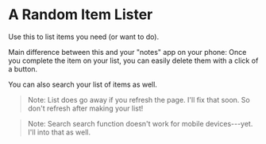 # A Random Item Lister

Use this to list items you need (or want to do).

Main difference between this and your "notes" app on your phone: Once you complete the item on your list, you can easily delete them with a click of a button.

You can also search your list of items as well.

> Note: List does go away if you refresh the page. I'll fix that soon. So don't refresh after making your list!

> Note: Search search function doesn't work for mobile devices---yet. I'll into that as well.